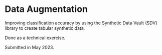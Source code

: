 # Data Augmentation

Improving classification accuracy by using the Synthetic Data Vault (SDV) library to create tabular synthetic data.

Done as a technical exercise.

Submitted in May 2023.
